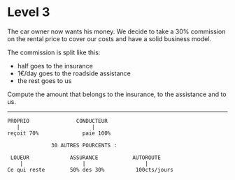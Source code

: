 # Level 3

The car owner now wants his money.
We decide to take a 30% commission on the rental price to cover our costs and have a solid business model.

The commission is split like this:
- half goes to the insurance
- 1€/day goes to the roadside assistance
- the rest goes to us

Compute the amount that belongs to the insurance, to the assistance and to us.

-------------

	PROPRIO               CONDUCTEUR
	   |                       |
	reçoit 70%              paie 100%

                  30 AUTRES POURCENTS :

	 LOUEUR             ASSURANCE          	AUTOROUTE
	    |                   |                   | 
    Ce qui reste        50% des 30%          100cts/jours

